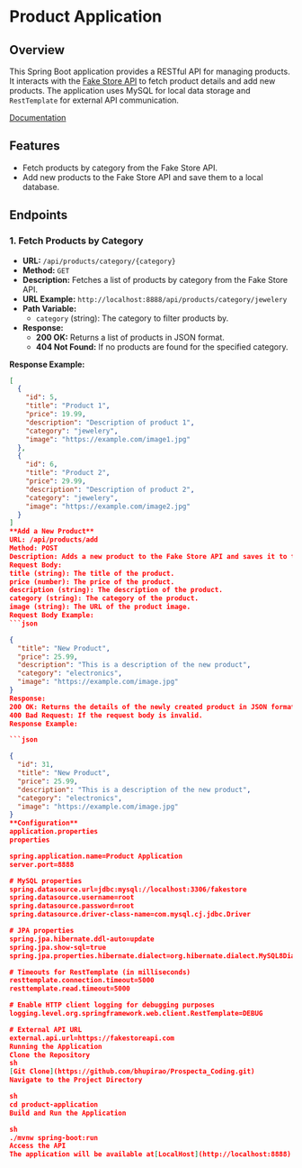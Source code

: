 # Product Application

## Overview

This Spring Boot application provides a RESTful API for managing products. It interacts with the [Fake Store API](https://fakestoreapi.com/) to fetch product details and add new products. The application uses MySQL for local data storage and `RestTemplate` for external API communication.

[Documentation](https://drive.google.com/file/d/1JB_nk6vO0RiwOv9XqgeyPwHK9dSafe78/view?usp=sharing)



## Features

- Fetch products by category from the Fake Store API.
- Add new products to the Fake Store API and save them to a local database.

## Endpoints

### 1. Fetch Products by Category

- **URL:** `/api/products/category/{category}`
- **Method:** `GET`
- **Description:** Fetches a list of products by category from the Fake Store API.
- **URL Example:** `http://localhost:8888/api/products/category/jewelery`
- **Path Variable:**
  - `category` (string): The category to filter products by.
- **Response:**
  - **200 OK:** Returns a list of products in JSON format.
  - **404 Not Found:** If no products are found for the specified category.

**Response Example:**
```json
[
  {
    "id": 5,
    "title": "Product 1",
    "price": 19.99,
    "description": "Description of product 1",
    "category": "jewelery",
    "image": "https://example.com/image1.jpg"
  },
  {
    "id": 6,
    "title": "Product 2",
    "price": 29.99,
    "description": "Description of product 2",
    "category": "jewelery",
    "image": "https://example.com/image2.jpg"
  }
]
**Add a New Product**
URL: /api/products/add
Method: POST
Description: Adds a new product to the Fake Store API and saves it to the local database.
Request Body:
title (string): The title of the product.
price (number): The price of the product.
description (string): The description of the product.
category (string): The category of the product.
image (string): The URL of the product image.
Request Body Example:
```json

{
  "title": "New Product",
  "price": 25.99,
  "description": "This is a description of the new product",
  "category": "electronics",
  "image": "https://example.com/image.jpg"
}
Response:
200 OK: Returns the details of the newly created product in JSON format.
400 Bad Request: If the request body is invalid.
Response Example:

```json

{
  "id": 31,
  "title": "New Product",
  "price": 25.99,
  "description": "This is a description of the new product",
  "category": "electronics",
  "image": "https://example.com/image.jpg"
}
**Configuration**
application.properties
properties

spring.application.name=Product Application
server.port=8888

# MySQL properties
spring.datasource.url=jdbc:mysql://localhost:3306/fakestore
spring.datasource.username=root
spring.datasource.password=root
spring.datasource.driver-class-name=com.mysql.cj.jdbc.Driver

# JPA properties
spring.jpa.hibernate.ddl-auto=update
spring.jpa.show-sql=true
spring.jpa.properties.hibernate.dialect=org.hibernate.dialect.MySQL8Dialect

# Timeouts for RestTemplate (in milliseconds)
resttemplate.connection.timeout=5000
resttemplate.read.timeout=5000

# Enable HTTP client logging for debugging purposes
logging.level.org.springframework.web.client.RestTemplate=DEBUG

# External API URL
external.api.url=https://fakestoreapi.com
Running the Application
Clone the Repository
sh 
[Git Clone](https://github.com/bhupirao/Prospecta_Coding.git) 
Navigate to the Project Directory

sh
cd product-application
Build and Run the Application

sh
./mvnw spring-boot:run
Access the API
The application will be available at[LocalHost](http://localhost:8888) 
